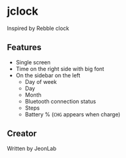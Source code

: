# jclock

Inspired by Rebble clock


## Features
- Single screen
- Time on the right side with big font
- On the sidebar on the left
  - Day of week
  - Day
  - Month
  - Bluetooth connection status
  - Steps
  - Battery % (`CHG` appears when charge)


## Creator

Written by JeonLab
